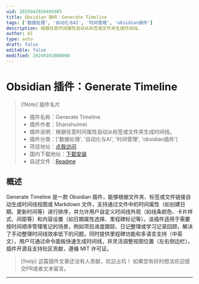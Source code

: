 ```yaml
---
uid: 2025042920495985
title: Obsidian 插件：Generate Timeline
tags: ['数据处理', '自动化与AI', '时间管理', 'obsidian插件']
description: 根据任意时间属性自动从标签或文件夹生成时间线。
author: AI
type: auto
draft: false
editable: false
modified: 20240101000000
---
```


# Obsidian 插件：Generate Timeline

> [!Note] 插件名片
> - 插件名称：Generate Timeline
> - 插件作者：Shanshuimei
> - 插件说明：根据任意时间属性自动从标签或文件夹生成时间线。
> - 插件分类：['数据处理', '自动化与AI', '时间管理', 'obsidian插件']
> - 项目地址：[点我访问](https://github.com/Shanshuimei/obsidian-generate-timeline)
> - 国内下载地址：[下载安装](https://pkmer.cn/products/plugin/pluginMarket/?generate-timeline)
> - 自述文件：[Readme](https://ghproxy.net/https://raw.githubusercontent.com/Shanshuimei/obsidian-generate-timeline/main/README.md)



## 概述

Generate Timeline 是一款 Obsidian 插件，能够根据文件夹、标签或文件链接自动生成时间线视图或 Markdown 文件，支持通过文件中的时间属性（如创建日期、更新时间等）进行排序，并允许用户自定义时间线外观（如线条颜色、卡片样式、间距等）和内容设置（如日期属性选择、里程碑标记等）。该插件适用于需要按时间顺序管理笔记的场景，例如项目进度跟踪、日记整理或学习记录回顾，解决了手动整理时间线效率低下的问题，同时提供里程碑功能和多语言支持（中英文），用户可通过命令面板快速生成时间线，并灵活调整视图位置（左右侧边栏）。插件开源且支持社区贡献，遵循 MIT 许可证。


> [!help] 
> 这篇插件文章还没有人贡献，欢迎占坑！
> 如果您有好的想法欢迎提交PR或者文末留言。
> 

---




